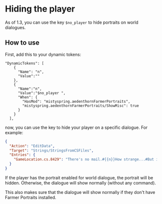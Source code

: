 # Hiding the player

As of 1.3, you can use the key `$no_player` to hide portraits on world dialogues.

## How to use

First, add this to your dynamic tokens:
```jsonc
"DynamicTokens": [
    {
      "Name": "n",
      "Value":""
    },
    {
      "Name":"n",
      "Value":"$no_player ",
      "When": {
        "HasMod": "mistyspring.aedenthornFarmerPortraits",
        "mistyspring.aedenthornFarmerPortraits/ShowMisc": true
      }
    }
  ],
```

now, you can use the key to hide your player on a specific dialogue. For example:

```json
{
  "Action": "EditData",
  "Target": "Strings/StringsFromCSFiles",
  "Entries": {
    "GameLocation.cs.8429": "There's no mail.#{{n}}How strange...#But it could arrive!"
  }
}
```

If the player has the portrait enabled for world dialogue, the portrait will be hidden. Otherwise, the dialogue will show normally (without any command).

This also makes sure that the dialogue will show normally if they don't have Farmer Portraits installed.